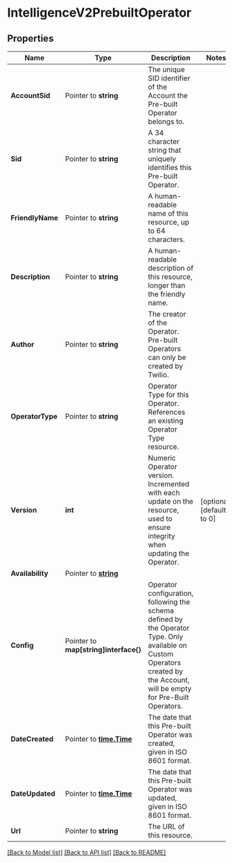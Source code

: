 # IntelligenceV2PrebuiltOperator

## Properties

Name | Type | Description | Notes
------------ | ------------- | ------------- | -------------
**AccountSid** | Pointer to **string** | The unique SID identifier of the Account the Pre-built Operator belongs to. |
**Sid** | Pointer to **string** | A 34 character string that uniquely identifies this Pre-built Operator. |
**FriendlyName** | Pointer to **string** | A human-readable name of this resource, up to 64 characters. |
**Description** | Pointer to **string** | A human-readable description of this resource, longer than the friendly name. |
**Author** | Pointer to **string** | The creator of the Operator. Pre-built Operators can only be created by Twilio. |
**OperatorType** | Pointer to **string** | Operator Type for this Operator. References an existing Operator Type resource. |
**Version** | **int** | Numeric Operator version. Incremented with each update on the resource, used to ensure integrity when updating the Operator. |[optional] [default to 0]
**Availability** | Pointer to [**string**](PrebuiltOperatorEnumAvailability.md) |  |
**Config** | Pointer to **map[string]interface{}** | Operator configuration, following the schema defined by the Operator Type. Only available on Custom Operators created by the Account, will be empty for Pre-Built Operators. |
**DateCreated** | Pointer to [**time.Time**](time.Time.md) | The date that this Pre-built Operator was created, given in ISO 8601 format. |
**DateUpdated** | Pointer to [**time.Time**](time.Time.md) | The date that this Pre-built Operator was updated, given in ISO 8601 format. |
**Url** | Pointer to **string** | The URL of this resource. |

[[Back to Model list]](../README.md#documentation-for-models) [[Back to API list]](../README.md#documentation-for-api-endpoints) [[Back to README]](../README.md)


